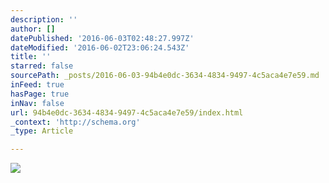 ```yaml
---
description: ''
author: []
datePublished: '2016-06-03T02:48:27.997Z'
dateModified: '2016-06-02T23:06:24.543Z'
title: ''
starred: false
sourcePath: _posts/2016-06-03-94b4e0dc-3634-4834-9497-4c5aca4e7e59.md
inFeed: true
hasPage: true
inNav: false
url: 94b4e0dc-3634-4834-9497-4c5aca4e7e59/index.html
_context: 'http://schema.org'
_type: Article

---
```

![](https://the-grid-user-content.s3-us-west-2.amazonaws.com/ee9dc63f-fc64-4022-adab-1802827d7d84.jpg)